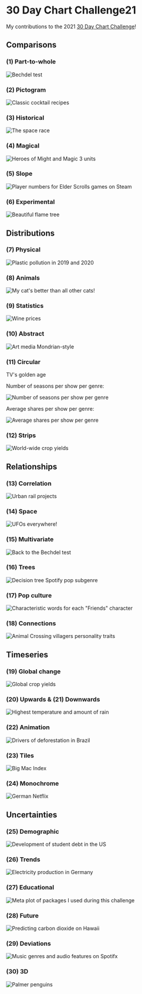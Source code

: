 # 30 Day Chart Challenge21

My contributions to the 2021 [30 Day Chart Challenge](https://twitter.com/30DayChartChall)!


## Comparisons

### (1) Part-to-whole

![Bechdel test](https://github.com/JuliaMuellerFr/30DayChartChallenge21/blob/main/plots/01_bechdel.png)


### (2) Pictogram

![Classic cocktail recipes](https://github.com/JuliaMuellerFr/30DayChartChallenge21/blob/main/plots/02_cocktails.png)


### (3) Historical

![The space race](https://github.com/JuliaMuellerFr/30DayChartChallenge21/blob/main/plots/03_space.png)


### (4) Magical

![Heroes of Might and Magic 3 units](https://github.com/JuliaMuellerFr/30DayChartChallenge21/blob/main/plots/04_heroes.png)


### (5) Slope

![Player numbers for Elder Scrolls games on Steam](https://github.com/JuliaMuellerFr/30DayChartChallenge21/blob/main/plots/05_ElderScrolls.png)


### (6) Experimental

![Beautiful flame tree](https://github.com/JuliaMuellerFr/30DayChartChallenge21/blob/main/plots/06_ft_berlin.png)


## Distributions

### (7) Physical

![Plastic pollution in 2019 and 2020](https://github.com/JuliaMuellerFr/30DayChartChallenge21/blob/main/plots/07_plastics.png)


### (8) Animals

![My cat's better than all other cats!](https://github.com/JuliaMuellerFr/30DayChartChallenge21/blob/main/plots/08_animals.png)


### (9) Statistics

![Wine prices](https://github.com/JuliaMuellerFr/30DayChartChallenge21/blob/main/plots/09_wine.png)


### (10) Abstract

![Art media Mondrian-style](https://github.com/JuliaMuellerFr/30DayChartChallenge21/blob/main/plots/10_art.png)


### (11) Circular

TV's golden age

Number of seasons per show per genre:

![Number of seasons per show per genre](https://github.com/JuliaMuellerFr/30DayChartChallenge21/blob/main/plots/11_seasons.PNG)

Average shares per show per genre:

![Average shares per show per genre](https://github.com/JuliaMuellerFr/30DayChartChallenge21/blob/main/plots/11_shares.PNG)


### (12) Strips

![World-wide crop yields](https://github.com/JuliaMuellerFr/30DayChartChallenge21/blob/main/plots/12_crops.png)


## Relationships

### (13) Correlation

![Urban rail projects](https://github.com/JuliaMuellerFr/30DayChartChallenge21/blob/main/plots/13_transitCost.png)


### (14) Space

![UFOs everywhere!](https://github.com/JuliaMuellerFr/30DayChartChallenge21/blob/main/plots/14_ufos.png)


### (15) Multivariate

![Back to the Bechdel test](https://github.com/JuliaMuellerFr/30DayChartChallenge21/blob/main/plots/15_bechdelAgain.png)


### (16) Trees

![Decision tree Spotify pop subgenre](https://github.com/JuliaMuellerFr/30DayChartChallenge21/blob/main/plots/16_popTree.png)


### (17) Pop culture

![Characteristic words for each "Friends" character](https://github.com/JuliaMuellerFr/30DayChartChallenge21/blob/main/plots/17_friends.png)


### (18) Connections

![Animal Crossing villagers personality traits](https://github.com/JuliaMuellerFr/30DayChartChallenge21/blob/main/plots/18_AC.png)


## Timeseries

### (19) Global change

![Global crop yields](https://github.com/JuliaMuellerFr/30DayChartChallenge21/blob/main/plots/19_yields.png)


### (20) Upwards & (21) Downwards

![Highest temperature and amount of rain](https://github.com/JuliaMuellerFr/30DayChartChallenge21/blob/main/plots/20_21_weather.png)


### (22) Animation

![Drivers of deforestation in Brazil](https://github.com/JuliaMuellerFr/30DayChartChallenge21/blob/main/plots/22_deforestation.gif)


### (23) Tiles

![Big Mac Index](https://github.com/JuliaMuellerFr/30DayChartChallenge21/blob/main/plots/23_bigmac.png)


### (24) Monochrome

![German Netflix](https://github.com/JuliaMuellerFr/30DayChartChallenge21/blob/main/plots/24_netflix.png)


## Uncertainties

### (25) Demographic

![Development of student debt in the US](https://github.com/JuliaMuellerFr/30DayChartChallenge21/blob/main/plots/25_studentDebt.png)


### (26) Trends

![Electricity production in Germany](https://github.com/JuliaMuellerFr/30DayChartChallenge21/blob/main/plots/26_energy.png)


### (27) Educational

![Meta plot of packages I used during this challenge](https://github.com/JuliaMuellerFr/30DayChartChallenge21/blob/main/plots/27_libraries.png)


### (28) Future

![Predicting carbon dioxide on Hawaii](https://github.com/JuliaMuellerFr/30DayChartChallenge21/blob/main/plots/28_hawaii.png)


### (29) Deviations

![Music genres and audio features on Spotifx](https://github.com/JuliaMuellerFr/30DayChartChallenge21/blob/main/plots/29_spotify.png)


### (30) 3D

![Palmer penguins](https://github.com/JuliaMuellerFr/30DayChartChallenge21/blob/main/plots/30_penguins.png)

